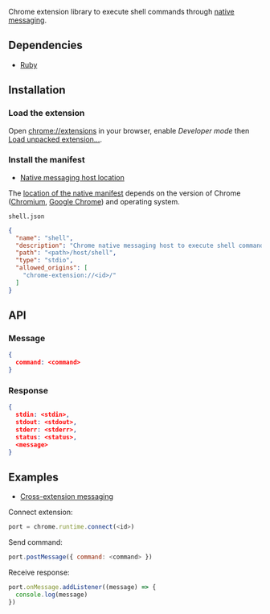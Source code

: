 Chrome extension library to execute shell commands
through [native messaging][Native Messaging].

## Dependencies

- [Ruby][]

## Installation

### Load the extension

Open <chrome://extensions> in your browser, enable _Developer mode_ then
[Load unpacked extension…](app).

### Install the manifest

- [Native messaging host location][]

The [location of the native manifest][Native messaging host location] depends on
the version of Chrome ([Chromium][], [Google Chrome][]) and operating system.

`shell.json`

``` json
{
  "name": "shell",
  "description": "Chrome native messaging host to execute shell commands",
  "path": "<path>/host/shell",
  "type": "stdio",
  "allowed_origins": [
    "chrome-extension://<id>/"
  ]
}
```

## API

### Message

``` json
{
  command: <command>
}
```

### Response

``` json
{
  stdin: <stdin>,
  stdout: <stdout>,
  stderr: <stderr>,
  status: <status>,
  <message>
}
```

## Examples

- [Cross-extension messaging][]

Connect extension:

``` javascript
port = chrome.runtime.connect(<id>)
```

Send command:

``` javascript
port.postMessage({ command: <command> })
```

Receive response:

``` javascript
port.onMessage.addListener((message) => {
  console.log(message)
})
```

[Ruby]: https://ruby-lang.org
[Chromium]: https://chromium.org
[Google Chrome]: https://google.com/chrome
[Native Messaging]: https://developer.chrome.com/extensions/nativeMessaging
[Native messaging host location]: https://developer.chrome.com/extensions/nativeMessaging#native-messaging-host-location
[Cross-extension messaging]: https://developer.chrome.com/extensions/messaging#external
